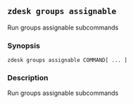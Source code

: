 ## `zdesk groups assignable`

Run groups assignable subcommands

### Synopsis

    zdesk groups assignable COMMAND[ ... ]

### Description

Run groups assignable subcommands

